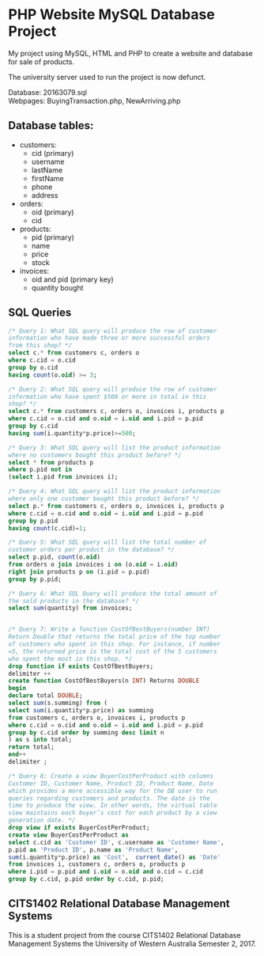 # PHP Website MySQL Database Project

My project using MySQL, HTML and PHP to create a website and database for sale of products. 

The university server used to run the project is now defunct. 

Database: 20163079.sql  
Webpages: BuyingTransaction.php, NewArriving.php

## Database tables:
* customers:
	* cid (primary)
	* username
	* lastName
	* firstName
	* phone
	* address
* orders:
	* oid (primary)
	* cid
* products:
	* pid (primary)
	* name
	* price
	* stock
* invoices:
	* oid and pid (primary key)
	* quantity bought

## SQL Queries
``` SQL
/* Query 1: What SQL query will produce the row of customer 
information who have made three or more successful orders 
from this shop? */
select c.* from customers c, orders o
where c.cid = o.cid
group by o.cid
having count(o.oid) >= 3;

/* Query 2: What SQL query will produce the row of customer 
information who have spent $500 or more in total in this 
shop? */
select c.* from customers c, orders o, invoices i, products p 
where c.cid = o.cid and o.oid = i.oid and i.pid = p.pid 
group by c.cid 
having sum(i.quantity*p.price)>=500;

/* Query 3: What SQL query will list the product information 
where no customers bought this product before? */
select * from products p
where p.pid not in 
(select i.pid from invoices i);

/* Query 4: What SQL query will list the product information 
where only one customer bought this product before? */
select p.* from customers c, orders o, invoices i, products p 
where c.cid = o.cid and o.oid = i.oid and i.pid = p.pid 
group by p.pid 
having count(c.cid)=1;

/* Query 5: What SQL query will list the total number of 
customer orders per product in the database? */
select p.pid, count(o.oid) 
from orders o join invoices i on (o.oid = i.oid)
right join products p on (i.pid = p.pid) 
group by p.pid;

/* Query 6: What SQL Query will produce the total amount of 
the sold products in the database? */
select sum(quantity) from invoices;


/* Query 7: Write a function CostOfBestBuyers(number INT) 
Return Double that returns the total price of the top number 
of customers who spent in this shop. For instance, if number 
=5, the returned price is the total cost of the 5 customers 
who spent the most in this shop. */
drop function if exists CostOfBestBuyers;
delimiter ++
create function CostOfBestBuyers(n INT) Returns DOUBLE
begin
declare total DOUBLE;
select sum(s.summing) from (
select sum(i.quantity*p.price) as summing 
from customers c, orders o, invoices i, products p  
where c.cid = o.cid and o.oid = i.oid and i.pid = p.pid  
group by c.cid order by summing desc limit n
) as s into total;
return total;
end++
delimiter ;

/* Query 8: Create a view BuyerCostPerProduct with columns 
Customer ID, Customer Name, Product ID, Product Name, Date 
which provides a more accessible way for the DB user to run 
queries regarding customers and products. The date is the 
time to produce the view. In other words, the virtual table 
view maintains each buyer’s cost for each product by a view 
generation date. */
drop view if exists BuyerCostPerProduct;
create view BuyerCostPerProduct as 
select c.cid as 'Customer ID', c.username as 'Customer Name',
p.pid as 'Product ID', p.name as 'Product Name', 
sum(i.quantity*p.price) as 'Cost',  current_date() as 'Date'
from invoices i, customers c, orders o, products p 
where i.pid = p.pid and i.oid = o.oid and o.cid = c.cid 
group by c.cid, p.pid order by c.cid, p.pid;
```

## CITS1402 Relational Database Management Systems
This is a student project from the course CITS1402  Relational Database Management Systems the University of Western Australia Semester 2, 2017. 
